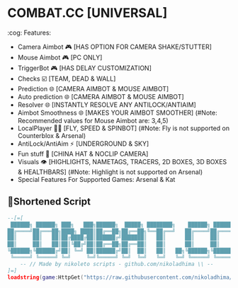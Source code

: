 # COMBAT.CC [UNIVERSAL]
:cog: Features:
- Camera Aimbot 🎮 [HAS OPTION FOR CAMERA SHAKE/STUTTER]
- Mouse Aimbot 🎮 [PC ONLY]
- TriggerBot 🎮 [HAS DELAY CUSTOMIZATION]
- Checks ☑️ [TEAM, DEAD & WALL]
- Prediction 🌐 [CAMERA AIMBOT & MOUSE AIMBOT]
- Auto prediction 🌐 [CAMERA AIMBOT & MOUSE AIMBOT]
- Resolver 🌐 [INSTANTLY RESOLVE ANY ANTILOCK/ANTIAIM]
- Aimbot Smoothness 🌐 [MAKES YOUR AIMBOT SMOOTHER] (#Note: Recommended values for Mouse Aimbot are: 3,4,5)
- LocalPlayer 🏃‍♂️ [FLY, SPEED & SPINBOT] (#Note: Fly is not supported on Counterblox & Arsenal)
- AntiLock/AntiAim ⚡ [UNDERGROUND & SKY]
- Fun stuff 👾 [CHINA HAT & NOCLIP CAMERA]
- Visuals 👁️ [HIGHLIGHTS, NAMETAGS, TRACERS, 2D BOXES, 3D BOXES & HEALTHBARS] (#Note: Highlight is not supported on Arsenal)
- Special Features For Supported Games: Arsenal & Kat

## 🔌Shortened Script
```lua
--[=[
 ██████╗ ██████╗ ███╗   ███╗██████╗  █████╗ ████████╗    ██████╗ ██████╗
██╔════╝██╔═══██╗████╗ ████║██╔══██╗██╔══██╗╚══██╔══╝   ██╔════╝██╔════╝
██║     ██║   ██║██╔████╔██║██████╔╝███████║   ██║      ██║     ██║     
██║     ██║   ██║██║╚██╔╝██║██╔══██╗██╔══██║   ██║      ██║     ██║     
╚██████╗╚██████╔╝██║ ╚═╝ ██║██████╔╝██║  ██║   ██║   ██╗╚██████╗╚██████╗
 ╚═════╝ ╚═════╝ ╚═╝     ╚═╝╚═════╝ ╚═╝  ╚═╝   ╚═╝   ╚═╝ ╚═════╝ ╚═════╝
    -- // Made by nikoleto scripts - github.com/nikoladhima \\ --
]=]
loadstring(game:HttpGet("https://raw.githubusercontent.com/nikoladhima/combat.cc/refs/heads/main/combat.cc.lua"))()
```
<br/>
